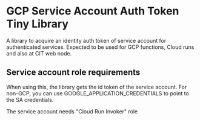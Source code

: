 # GCP Service Account Auth Token Tiny Library

A library to acquire an identity auth token of service account for authenticated services.
Expected to be used for GCP functions, Cloud runs and also at CIT web node.

## Service account role requirements

When using this, the library gets the id token of the service account. For non-GCP, 
you can use GOOGLE_APPLICATION_CREDENTIALS to point to the SA credentials.

The service account needs "Cloud Run Invoker" role
